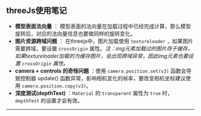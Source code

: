 ## threeJs使用笔记
 + **模型表面法向量** ： 模型表面的法向量在加载过程中已经完成计算，那么模型旋转后，对应的法向量信息也要做同样的旋转变化。
 + **图片资源跨域问题** ： 在threejs中，图片加载使用 `textureloader` ，如果图片需要跨域，要设置 `crossOrigin` 属性。*注：img元素加载过的图片存于缓存，如果textureloader加载的为缓存图片，会出现跨域异常，因此img元素也要设置 `crossOrigin` 属性。*
 + **camera + controls 的奇怪问题** ：使用 `camera.position.set(v3)` 函数会导致控制器 update() 函数异常，影响相机变化的帧率，要改变相机坐标建议使用 `camera.position.copy(v3)`。
 + **深度测试(depthTest)** ：`Material` 的 `transparent` 属性为 `true` 时，`depthTest` 的设置才会有效。
 ------
